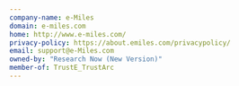 ```yaml
---
company-name: e-Miles
domain: e-miles.com
home: http://www.e-miles.com/
privacy-policy: https://about.emiles.com/privacypolicy/
email: support@e-Miles.com
owned-by: "Research Now (New Version)"
member-of: TrustE_TrustArc
---
```




